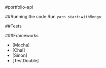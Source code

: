 #portfolio-api

##Running the code
Run `yarn start:withMongo`

##Tests

###Frameworks

- [Mocha]
- [Chai]
- [Sinon]
- [TestDouble]
